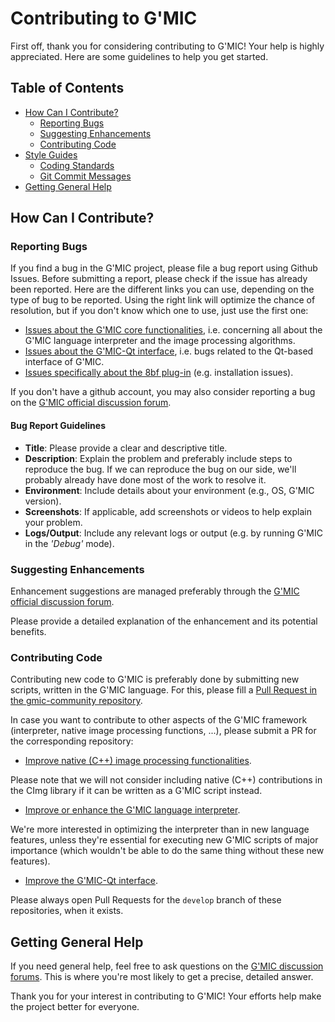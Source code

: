 # Contributing to G'MIC

First off, thank you for considering contributing to G'MIC! Your help is highly appreciated. Here are some guidelines to help you get started.

## Table of Contents

- [How Can I Contribute?](#how-can-i-contribute)
  - [Reporting Bugs](#reporting-bugs)
  - [Suggesting Enhancements](#suggesting-enhancements)
  - [Contributing Code](#contributing-code)
- [Style Guides](#style-guides)
  - [Coding Standards](#coding-standards)
  - [Git Commit Messages](#git-commit-messages)
- [Getting General Help](#getting-general-help)

## How Can I Contribute?

### Reporting Bugs

If you find a bug in the G'MIC project, please file a bug report using Github Issues.
Before submitting a report, please check if the issue has already been reported.
Here are the different links you can use, depending on the type of bug to be reported.
Using the right link will optimize the chance of resolution, but if you don't know which one to use, just use the first one:

- [Issues about the G'MIC core functionalities](https://github.com/GreycLab/gmic/issues/), i.e. concerning all about the G'MIC language interpreter and the image processing algorithms.
- [Issues about the G'MIC-Qt interface](https://github.com/GreycLab/gmic-qt/issues/), i.e. bugs related to the Qt-based interface of G'MIC.
- [Issues specifically about the 8bf plug-in](https://github.com/0xC0000054/gmic-8bf/) (e.g. installation issues).

If you don't have a github account, you may also consider reporting a bug on the [G'MIC official discussion forum](https://discuss.pixls.us/c/software/gmic/).

#### Bug Report Guidelines
- **Title**: Please provide a clear and descriptive title.
- **Description**: Explain the problem and preferably include steps to reproduce the bug. If we can reproduce the bug on our side, we'll probably already have done most of the work to resolve it.
- **Environment**: Include details about your environment (e.g., OS, G'MIC version).
- **Screenshots**: If applicable, add screenshots or videos to help explain your problem.
- **Logs/Output**: Include any relevant logs or output (e.g. by running G'MIC in the _'Debug'_ mode).

### Suggesting Enhancements

Enhancement suggestions are managed preferably through the [G'MIC official discussion forum](https://discuss.pixls.us/c/software/gmic/).

Please provide a detailed explanation of the enhancement and its potential benefits.

### Contributing Code

Contributing new code to G'MIC is preferably done by submitting new scripts, written in the G'MIC language.
For this, please fill a [Pull Request in the gmic-community repository](https://github.com/GreycLab/gmic-community/pulls).

In case you want to contribute to other aspects of the G'MIC framework (interpreter, native image processing functions, ...), please
submit a PR for the corresponding repository:

- [Improve native (C++) image processing functionalities](https://github.com/GreycLab/CImg/pulls).

Please note that we will not consider including native (C++) contributions in the CImg library if it can be written as a G'MIC script instead.

- [Improve or enhance the G'MIC language interpreter](https://github.com/GreycLab/gmic/pulls).

We're more interested in optimizing the interpreter than in new language features, unless they're essential for executing new G'MIC scripts of major importance (which wouldn't be able to do the same thing without these new features).

- [Improve the G'MIC-Qt interface](https://github.com/GreycLab/gmic-qt/pulls).

Please always open Pull Requests for the `develop` branch of these repositories, when it exists.

## Getting General Help

If you need general help, feel free to ask questions on the [G'MIC discussion forums](https://discuss.pixls.us/c/software/gmic/).
This is where you're most likely to get a precise, detailed answer.

Thank you for your interest in contributing to G'MIC! Your efforts help make the project better for everyone.
